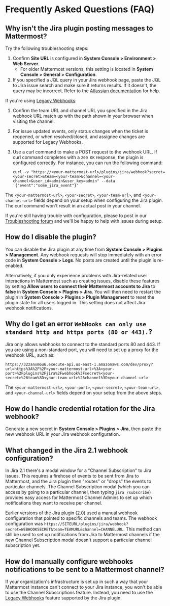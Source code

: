 # Frequently Asked Questions \(FAQ\)

## Why isn't the Jira plugin posting messages to Mattermost?

Try the following troubleshooting steps:

1. Confirm **Site URL** is configured in **System Console > Environment > Web Server**.
   * For older Mattermost versions, this setting is located in **System Console > General > Configuration**.
2. If you specified a JQL query in your Jira webhook page, paste the JQL to Jira issue search and make sure it returns results. If it doesn't, the query may be incorrect. Refer to the [Atlassian documentation](https://confluence.atlassian.com/jirasoftwarecloud/advanced-searching-764478330.html) for help.

If you're using [Legacy Webhooks](https://mattermost.gitbook.io/plugin-jira/administrator-guide/notification-management#legacy-webhooks):

1. Confirm the team URL and channel URL you specified in the Jira webhook URL match up with the path shown in your browser when visiting the channel.
2. For issue updated events, only status changes when the ticket is reopened, or when resolved/closed, and assignee changes are supported for Legacy Webhooks.
3. Use a curl command to make a POST request to the webhook URL. If curl command completes with a `200 OK` response, the plugin is configured correctly. For instance, you can run the following command:

   ```text
   curl -v "https://<your-mattermost-url>/plugins/jira/webhook?secret=<your-secret>&team=<your-team>&channel=<your-channel>&user_id=admin&user_key=admin" --data '{"event":"some_jira_event"}'
   ```

The `<your-mattermost-url>`, `<your-secret>`, `<your-team-url>`, and `<your-channel-url>` fields depend on your setup when configuring the Jira plugin. The curl command won't result in an actual post in your channel.

If you're still having trouble with configuration, please to post in our [Troubleshooting forum](https://forum.mattermost.org/t/how-to-use-the-troubleshooting-forum/150) and we'll be happy to help with issues during setup.

## How do I disable the plugin?

You can disable the Jira plugin at any time from **System Console > Plugins > Management**. Any webhook requests will stop immediately with an error code in **System Console > Logs**. No posts are created until the plugin is re-enabled.

Alternatively, if you only experience problems with Jira-related user interactions in Mattermost such as creating issues, disable these features by setting **Allow users to connect their Mattermost accounts to Jira** to **false** in **System Console > Plugins > Jira**. You will then need to restart  the plugin in **System Console > Plugins > Plugin Management** to reset the plugin state for all users logged in. This setting does not affect Jira webhook notifications.

## Why do I get an error `WebHooks can only use standard http and https ports (80 or 443).`?

Jira only allows webhooks to connect to the standard ports 80 and 443. If you are using a non-standard port, you will need to set up a proxy for the webhook URL, such as:

```text
https://32zanxm6u6.execute-api.us-east-1.amazonaws.com/dev/proxy?url=https%3A%2F%2F<your-mattermost-url>%3A<your-port>%2Fplugins%2Fjira%2Fwebhook%3Fsecret%<your-secret>%26team%3D<your-team-url>%26channel%3D<your-channel-url>
```

The `<your-mattermost-url>`, `<your-port>`, `<your-secret>`, `<your-team-url>`, and `<your-channel-url>` fields depend on your setup from the above steps.

## How do I handle credential rotation for the Jira webhook?

Generate a new secret in **System Console > Plugins > Jira**, then paste the new webhook URL in your Jira webhook configuration.

## What changed in the Jira 2.1 webhook configuration?

In Jira 2.1 there's a modal window for a "Channel Subscription" to Jira issues. This requires a firehose of events to be sent from Jira to Mattermost, and the Jira plugin then "routes" or "drops" the events to particular channels. The Channel Subscription modal \(which you can access by going to a particular channel, then typing `jira /subscribe`\) provides easy access for Mattermost Channel Admins to set up which notifications they want to receive per channel.

Earlier versions of the Jira plugin \(2.0\) used a manual webhook configuration that pointed to specific channels and teams. The webhook configuration was `https://SITEURL/plugins/jira/webhook?secret=WEBHOOKSECRET&team=TEAMURL&channel=CHANNELURL`. This method can still be used to set up notifications from Jira to Mattermost channels if the new Channel Subscription modal doesn't support a particular channel subscription yet.

## How do I manually configure webhooks notifications to be sent to a Mattermost channel?

If your organization's infrastructure is set up in such a way that your Mattermost instance can't connect to your Jira instance, you won't be able to use the Channel Subscriptions feature. Instead, you need to use the [Legacy Webhooks](admininstrator-guide/notification-management.md#legacy-webhooks) feature supported by the Jira plugin.
